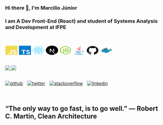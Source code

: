 ### Hi there 👋, I'm Marcílio Júnior

### I am A Dev Front-End (React) and student of Systems Analysis and Development at IFPE

<br>
<br>

<div>
  <img align="center" alt="Icon SVG Js" height="30" width="40" src="https://raw.githubusercontent.com/devicons/devicon/master/icons/javascript/javascript-plain.svg">
  <img align="center" alt="Icon SVG Ts" height="30" width="40" src="https://raw.githubusercontent.com/devicons/devicon/master/icons/typescript/typescript-plain.svg">
  <img align="center" alt="Icon SVG React" height="30" width="40" src="https://raw.githubusercontent.com/devicons/devicon/master/icons/react/react-original.svg">
  <img align="center" alt="Icon SVG NextJS" height="30" width="40" src="https://raw.githubusercontent.com/devicons/devicon/master/icons/nextjs/nextjs-original.svg">
  <img align="center" alt="Icon SVG NodeJS" height="30" width="40" src="https://raw.githubusercontent.com/devicons/devicon/master/icons/nodejs/nodejs-plain.svg">
  <img align="center" alt="Icon SVG Java" height="30" width="40" src="https://raw.githubusercontent.com/devicons/devicon/master/icons/java/java-original.svg">
  <img align="center" alt="Icon SVG Github" height="30" width="40" src="https://raw.githubusercontent.com/devicons/devicon/master/icons/github/github-original.svg">
  <img align="center" alt="Icon SVG Docker" height="30" width="40" src="https://raw.githubusercontent.com/devicons/devicon/master/icons/docker/docker-original.svg">
</div>
  
<br>
<br>

<a href="https://github.com/jrsmarcilio">
<img height="180em" src="https://github-readme-stats.vercel.app/api?username=jrsmarcilio&show_icons=true&theme=dark&include_all_commits=true&count_private=true"/>
<img height="180em" src="https://github-readme-stats.vercel.app/api/top-langs/?username=jrsmarcilio&layout=compact&langs_count=7&theme=dark"/>

<br>
<br>

[<img style="margin-right: 10px;" style="margin-right: 10px;" src='https://img.shields.io/badge/GitHub-100000?style=for-the-badge&logo=github&logoColor=white' alt='github' height='24'>](https://github.com/jrsmarcilio)
[<img style="margin-right: 10px;" src='https://img.shields.io/badge/Twitter-1DA1F2?style=for-the-badge&logo=twitter&logoColor=white' alt='twitter' height='24'>](https://twitter.com/jrsmarcilio)
[<img style="margin-right: 10px;" src='https://img.shields.io/badge/Stack_Overflow-FE7A16?style=for-the-badge&logo=stack-overflow&logoColor=white' alt='stackoverflow' height='24'>](https://stackoverflow.com/users/17101846/jrsmarcilio)
[<img style="margin-right: 10px;" src='https://img.shields.io/badge/LinkedIn-0077B5?style=for-the-badge&logo=linkedin&logoColor=white' alt='linkedin' height='24'>](https://www.linkedin.com/in/jrsmarcilio)

<br>

## “The only way to go fast, is to go well.” ― Robert C. Martin, Clean Architecture
